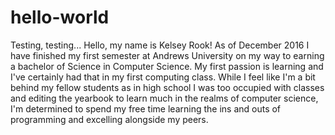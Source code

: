 # hello-world
Testing, testing...
Hello, my name is Kelsey Rook! As of December 2016 I have finished my first semester at Andrews University on my way to earning a bachelor of Science in Computer Science. My first passion is learning and I've certainly had that in my first computing class. While I feel like I'm a bit behind my fellow students as in high school I was too occupied with classes and editing the yearbook to learn much in the realms of computer science, I'm determined to spend my free time learning the ins and outs of programming and excelling alongside my peers.
